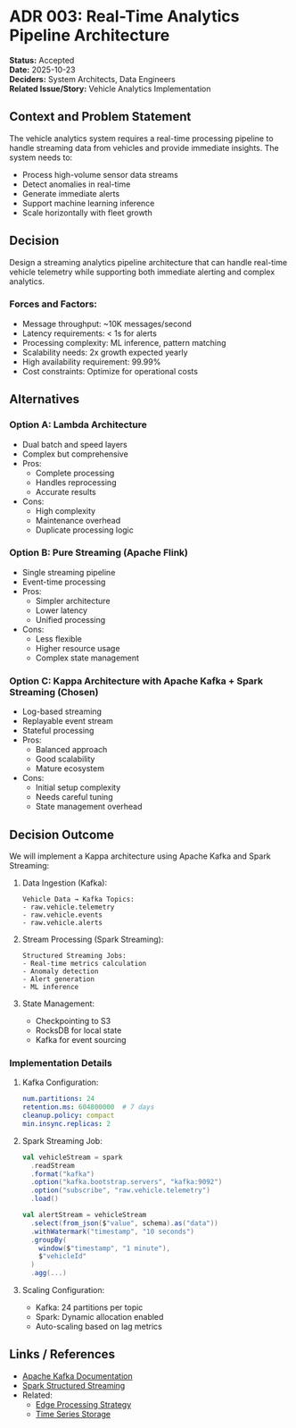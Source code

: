 # ADR 003: Real-Time Analytics Pipeline Architecture

**Status:** Accepted  
**Date:** 2025-10-23  
**Deciders:** System Architects, Data Engineers  
**Related Issue/Story:** Vehicle Analytics Implementation

## Context and Problem Statement
The vehicle analytics system requires a real-time processing pipeline to handle streaming data from vehicles and provide immediate insights. The system needs to:
- Process high-volume sensor data streams
- Detect anomalies in real-time
- Generate immediate alerts
- Support machine learning inference
- Scale horizontally with fleet growth

## Decision
Design a streaming analytics pipeline architecture that can handle real-time vehicle telemetry while supporting both immediate alerting and complex analytics.

### Forces and Factors:
- Message throughput: ~10K messages/second
- Latency requirements: < 1s for alerts
- Processing complexity: ML inference, pattern matching
- Scalability needs: 2x growth expected yearly
- High availability requirement: 99.99%
- Cost constraints: Optimize for operational costs

## Alternatives

### Option A: Lambda Architecture
- Dual batch and speed layers
- Complex but comprehensive
- Pros:
  - Complete processing
  - Handles reprocessing
  - Accurate results
- Cons:
  - High complexity
  - Maintenance overhead
  - Duplicate processing logic

### Option B: Pure Streaming (Apache Flink)
- Single streaming pipeline
- Event-time processing
- Pros:
  - Simpler architecture
  - Lower latency
  - Unified processing
- Cons:
  - Less flexible
  - Higher resource usage
  - Complex state management

### Option C: Kappa Architecture with Apache Kafka + Spark Streaming (Chosen)
- Log-based streaming
- Replayable event stream
- Stateful processing
- Pros:
  - Balanced approach
  - Good scalability
  - Mature ecosystem
- Cons:
  - Initial setup complexity
  - Needs careful tuning
  - State management overhead

## Decision Outcome
We will implement a Kappa architecture using Apache Kafka and Spark Streaming:

1. Data Ingestion (Kafka):
   ```
   Vehicle Data → Kafka Topics:
   - raw.vehicle.telemetry
   - raw.vehicle.events
   - raw.vehicle.alerts
   ```

2. Stream Processing (Spark Streaming):
   ```
   Structured Streaming Jobs:
   - Real-time metrics calculation
   - Anomaly detection
   - Alert generation
   - ML inference
   ```

3. State Management:
   - Checkpointing to S3
   - RocksDB for local state
   - Kafka for event sourcing

### Implementation Details

1. Kafka Configuration:
   ```yaml
   num.partitions: 24
   retention.ms: 604800000  # 7 days
   cleanup.policy: compact
   min.insync.replicas: 2
   ```

2. Spark Streaming Job:
   ```scala
   val vehicleStream = spark
     .readStream
     .format("kafka")
     .option("kafka.bootstrap.servers", "kafka:9092")
     .option("subscribe", "raw.vehicle.telemetry")
     .load()

   val alertStream = vehicleStream
     .select(from_json($"value", schema).as("data"))
     .withWatermark("timestamp", "10 seconds")
     .groupBy(
       window($"timestamp", "1 minute"),
       $"vehicleId"
     )
     .agg(...)
   ```

3. Scaling Configuration:
   - Kafka: 24 partitions per topic
   - Spark: Dynamic allocation enabled
   - Auto-scaling based on lag metrics

## Links / References
- [Apache Kafka Documentation](https://kafka.apache.org/documentation/)
- [Spark Structured Streaming](https://spark.apache.org/docs/latest/structured-streaming-programming-guide.html)
- Related: 
  - [Edge Processing Strategy](001-edge-processing-strategy.md)
  - [Time Series Storage](002-time-series-storage.md)